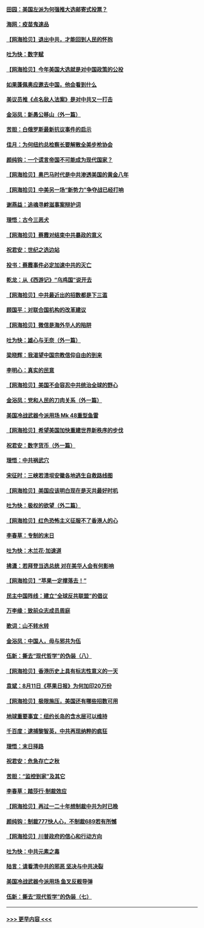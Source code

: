 #### [田园：美国左派为何强推大选邮寄式投票？](../pages/nsc993/n12352963.md?t=08251251) 
#### [海网：疫苗鬼速品](../pages/nsc993/n12354438.md?t=08251251) 
#### [【网海拾贝】退出中共，才能回到人民的怀抱](../pages/nsc993/n12352634.md?t=08251251) 
#### [吐为快：数字赋](../pages/nsc993/n12352317.md?t=08251251) 
#### [【网海拾贝】今年美国大选就是对中国政策的公投](../pages/nsc993/n12350973.md?t=08251251) 
#### [如果蓬佩奥应邀去中国，他会看到什么](../pages/nsc993/n12350945.md?t=08251251) 
#### [美议员推《点名敌人法案》是对中共又一打击](../pages/nsc993/n12350765.md?t=08251251) 
#### [金浴凤：新愚公移山（外一篇）](../pages/nsc993/n12350253.md?t=08251251) 
#### [苦胆：白俄罗斯最新抗议事件的启示](../pages/nsc993/n12349989.md?t=08251251) 
#### [佳月：为何纽约总检察长要解散全美步枪协会](../pages/nsc993/n12349939.md?t=08251251) 
#### [颜纯钩：一个谎言帝国不可能成为现代国家？](../pages/nsc993/n12349898.md?t=08251251) 
#### [【网海拾贝】奥巴马时代是中共渗透美国的黄金八年](../pages/nsc993/n12349284.md?t=08251251) 
#### [【网海拾贝】中美另一场“新势力”争夺战已经打响](../pages/nsc993/n12346998.md?t=08251251) 
#### [谢燕益：追魂寻衅滋事案辩护词](../pages/nsc993/n12346892.md?t=08251251) 
#### [理悟：古今三恶犬](../pages/nsc993/n12345190.md?t=08251251) 
#### [【网海拾贝】蔡霞对结束中共暴政的意义](../pages/nsc993/n12344263.md?t=08251251) 
#### [祝君安：世纪之选边站](../pages/nsc993/n12342382.md?t=08251251) 
#### [投书：蔡霞事件必定加速中共的灭亡](../pages/nsc993/n12341881.md?t=08251251) 
#### [乾龙：从《西游记》“乌鸡国”说开去](../pages/nsc993/n12341690.md?t=08251251) 
#### [【网海拾贝】中共最近出的招数都是下三滥](../pages/nsc993/n12341593.md?t=08251251) 
#### [顾国平：对联合国机构的改革建议](../pages/nsc993/n12339928.md?t=08251251) 
#### [【网海拾贝】微信是海外华人的陷阱](../pages/nsc993/n12338868.md?t=08251251) 
#### [吐为快：雄心与无奈（外一篇）](../pages/nsc993/n12338132.md?t=08251251) 
#### [梁晓辉：我渴望中国宗教信仰自由的到来](../pages/nsc993/n12336657.md?t=08251251) 
#### [李明心：真实的民意](../pages/nsc993/n12336089.md?t=08251251) 
#### [【网海拾贝】美国不会容忍中共统治全球的野心](../pages/nsc993/n12336063.md?t=08251251) 
#### [金浴凤：党和人民的刀肉关系（外一篇）](../pages/nsc993/n12335834.md?t=08251251) 
#### [美国冷战武器今派用场 Mk 48重型鱼雷](../pages/nsc993/n12335354.md?t=08251251) 
#### [【网海拾贝】希望美国加快重建世界新秩序的步伐](../pages/nsc993/n12334224.md?t=08251251) 
#### [祝君安：数字货币（外一篇）](../pages/nsc993/n12334186.md?t=08251251) 
#### [理悟：中共祸武穴](../pages/nsc993/n12333962.md?t=08251251) 
#### [宋征时：三峡若溃坝安徽各地逃生自救路线图](../pages/nsc993/n12332450.md?t=08251251) 
#### [【网海拾贝】美国应该明白现在是灭共最好时机](../pages/nsc993/n12332313.md?t=08251251) 
#### [吐为快：极权的欲望（外二篇）](../pages/nsc993/n12332089.md?t=08251251) 
#### [【网海拾贝】红色恐怖主义征服不了香港人的心](../pages/nsc993/n12329296.md?t=08251251) 
#### [李春草：专制的末日](../pages/nsc993/n12329079.md?t=08251251) 
#### [吐为快：木兰花‧加速道](../pages/nsc993/n12327366.md?t=08251251) 
#### [拂潇：若拜登当选总统 对在美华人会有何影响](../pages/nsc993/n12295996.md?t=08251251) 
#### [【网海拾贝】“苹果一定撑落去！”](../pages/nsc993/n12326784.md?t=08251251) 
#### [民主中国阵线：建立“全球反共联盟”的倡议](../pages/nsc993/n12324177.md?t=08251251) 
#### [万李缘：致前众志成员周庭](../pages/nsc993/n12324635.md?t=08251251) 
#### [歌词：山不转水转](../pages/nsc993/n12324599.md?t=08251251) 
#### [金浴凤：中国人，毋与邪共为伍](../pages/nsc993/n12324257.md?t=08251251) 
#### [伍新：撕去“现代哲学”的伪装（八）](../pages/nsc993/n12324188.md?t=08251251) 
#### [【网海拾贝】香港历史上具有标志性意义的一天](../pages/nsc993/n12324021.md?t=08251251) 
#### [袁斌：8月11日《苹果日报》为何加印20万份](../pages/nsc993/n12323955.md?t=08251251) 
#### [【网海拾贝】极限施压，美国还有哪些招数可用](../pages/nsc993/n12322512.md?t=08251251) 
#### [地球重要事宜：纽约长岛的含水层可以维持](../pages/nsc993/n12321844.md?t=08251251) 
#### [千百度：逮捕黎智英，中共再现纳粹的疯狂](../pages/nsc993/n12321777.md?t=08251251) 
#### [理悟：末日择路](../pages/nsc993/n12320812.md?t=08251251) 
#### [祝君安：危急存亡之秋](../pages/nsc993/n12320795.md?t=08251251) 
#### [苦胆：“监控到家”及其它](../pages/nsc993/n12320751.md?t=08251251) 
#### [李春草：踏莎行·制裁效应](../pages/nsc993/n12318290.md?t=08251251) 
#### [【网海拾贝】再过一二十年想制裁中共为时已晚](../pages/nsc993/n12318195.md?t=08251251) 
#### [颜纯钩：制裁777快人心，不制裁689若有所憾](../pages/nsc993/n12316912.md?t=08251251) 
#### [【网海拾贝】川普政府的信心和行动方向](../pages/nsc993/n12316673.md?t=08251251) 
#### [吐为快：中共元素之毒](../pages/nsc993/n12316547.md?t=08251251) 
#### [陆言：请看清中共的邪恶 坚决与中共决裂](../pages/nsc993/n12315784.md?t=08251251) 
#### [美国冷战武器今派用场 鱼叉反舰导弹](../pages/nsc993/n12316258.md?t=08251251) 
#### [伍新：撕去“现代哲学”的伪装（七）](../pages/nsc993/n12315846.md?t=08251251) 

----
#### [ >>> 更早内容 <<< ](../indexes/nsc993-earlier.md)
